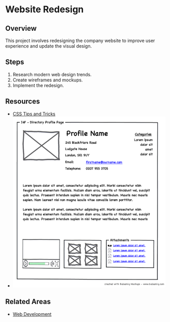 # Website Redesign

## Overview

This project involves redesigning the company website to improve user experience and update the visual design.

## Steps

1. Research modern web design trends.
2. Create wireframes and mockups.
3. Implement the redesign.

## Resources

- [CSS Tips and Tricks](../03-resources/css-tips-and-tricks.md)
- ![Wireframe](./wireframe.png)

## Related Areas

- [Web Development](../02-areas/web-development.md)
